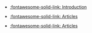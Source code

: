 
- [:fontawesome-solid-link: Introduction](https://basarat.gitbook.io/typescript/)

- [:fontawesome-solid-link: Articles](https://mariusschulz.com/blog)

- [:fontawesome-solid-link: Articles](https://mariusschulz.com/blog)
